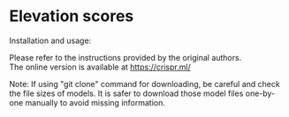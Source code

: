 # Elevation scores

Installation and usage:

Please refer to the instructions provided by the original authors.  
The online version is available at https://crispr.ml/

Note:
If using "git clone" command for downloading, be careful and check the file sizes of models. 
It is safer to download those model files one-by-one manually to avoid missing information.